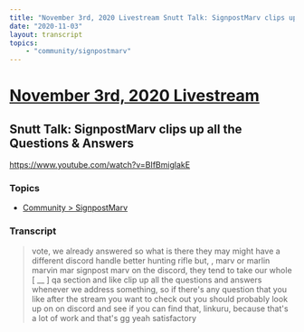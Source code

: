 ```yaml
---
title: "November 3rd, 2020 Livestream Snutt Talk: SignpostMarv clips up all the Questions & Answers"
date: "2020-11-03"
layout: transcript
topics:
    - "community/signpostmarv"
---
```

# [November 3rd, 2020 Livestream](../2020-11-03.md)
## Snutt Talk: SignpostMarv clips up all the Questions & Answers
https://www.youtube.com/watch?v=BIfBmiglakE

### Topics
* [Community > SignpostMarv](../topics/community/signpostmarv.md)

### Transcript

> vote, we already answered so what is there they may might have a different discord handle better hunting rifle but, , marv or marlin marvin mar signpost marv on the discord, they tend to take our whole [ __ ] qa section and like clip up all the questions and answers whenever we address something, so if there's any question that you like after the stream you want to check out you should probably look up on on discord and see if you can find that, linkuru, because that's a lot of work and that's gg yeah satisfactory
